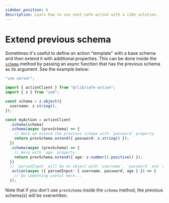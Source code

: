 ```yaml
---
sidebar_position: 6
description: Learn how to use next-safe-action with a i18n solution.
---
```


# Extend previous schema

Sometimes it's useful to define an action "template" with a base schema and then extend it with additional properties. This can be done inside the [`schema`](/docs/safe-action-client/instance-methods#schema) method by passing an async function that has the previous schema as its argument. See the example below:

```typescript
"use server";

import { actionClient } from "@/lib/safe-action";
import { z } from "zod";

const schema = z.object({
  username: z.string(),
});

const myAction = actionClient
  .schema(schema)
  .schema(async (prevSchema) => {
    // Here we extend the previous schema with `password` property.
    return prevSchema.extend({ password: z.string() });
  })
  .schema(async (prevSchema) => {
    // Here with `age` property.
    return prevSchema.extend({ age: z.number().positive() });
  })
  // `parsedInput` will be an object with `username`, `password` and `age` properties.
  .action(async ({ parsedInput: { username, password, age } }) => { 
    // Do something useful here...
  });
```

Note that if you don't use `prevSchema` inside the `schema` method, the previous schema(s) will be overwritten.